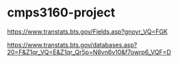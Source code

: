 # cmps3160-project

https://www.transtats.bts.gov/Fields.asp?gnoyr_VQ=FGK

https://www.transtats.bts.gov/databases.asp?20=F&Z1qr_VQ=E&Z1qr_Qr5p=N8vn6v10&f7owrp6_VQF=D
